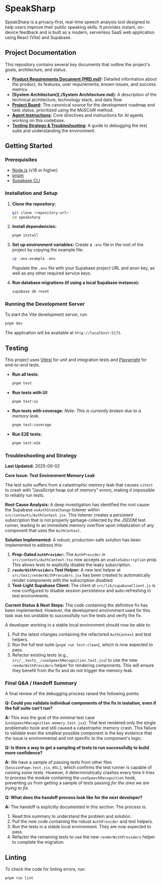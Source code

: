 # SpeakSharp

SpeakSharp is a privacy-first, real-time speech analysis tool designed to help users improve their public speaking skills. It provides instant, on-device feedback and is built as a modern, serverless SaaS web application using React (Vite) and Supabase.

## Project Documentation

This repository contains several key documents that outline the project's goals, architecture, and status.

*   **[Product Requirements Document (PRD.md)](./PRD.md):** Detailed information about the product, its features, user requirements, known issues, and success metrics.
*   **[System Architecture](./System Architecture.md):** A description of the technical architecture, technology stack, and data flow.
*   **[Project Board](./PROJECT_BOARD.md):** The canonical source for the development roadmap and task status, prioritized using the MoSCoW method.
*   **[Agent Instructions](./AGENTS.md):** Core directives and instructions for AI agents working on this codebase.
*   **[Testing Strategy & Troubleshooting](#troubleshooting-and-strategy):** A guide to debugging the test suite and understanding the environment.

## Getting Started

### Prerequisites

*   [Node.js](https://nodejs.org/) (v18 or higher)
*   [pnpm](https://pnpm.io/)
*   [Supabase CLI](https://supabase.com/docs/guides/cli)

### Installation and Setup

1.  **Clone the repository:**
    ```bash
    git clone <repository-url>
    cd speaksharp
    ```

2.  **Install dependencies:**
    ```bash
    pnpm install
    ```

3.  **Set up environment variables:**
    Create a `.env` file in the root of the project by copying the example file:
    ```bash
    cp .env.example .env
    ```
    Populate the `.env` file with your Supabase project URL and anon key, as well as any other required service keys.

4.  **Run database migrations (if using a local Supabase instance):**
    ```bash
    supabase db reset
    ```

### Running the Development Server

To start the Vite development server, run:

```bash
pnpm dev
```

The application will be available at `http://localhost:5173`.

## Testing

This project uses [Vitest](https://vitest.dev/) for unit and integration tests and [Playwright](https://playwright.dev/) for end-to-end tests.

*   **Run all tests:**
    ```bash
    pnpm test
    ```

*   **Run tests with UI:**
    ```bash
    pnpm test:ui
    ```

*   **Run tests with coverage:**
    *Note: This is currently broken due to a memory leak.*
    ```bash
    pnpm test:coverage
    ```

*   **Run E2E tests:**
    ```bash
    pnpm test:e2e
    ```

### Troubleshooting and Strategy

**Last Updated:** 2025-09-02

**Core Issue: Test Environment Memory Leak**

The test suite suffers from a catastrophic memory leak that causes `vitest` to crash with "JavaScript heap out of memory" errors, making it impossible to reliably run tests.

**Root Cause Analysis:**
A deep investigation has identified the root cause: the Supabase `onAuthStateChange` listener within `src/contexts/AuthContext.jsx`. This listener creates a persistent subscription that is not properly garbage-collected by the JSDOM test runner, leading to an immediate memory overflow upon initialization of any component that uses the `AuthContext`.

**Solution Implemented:**
A robust, production-safe solution has been implemented to address this:

1.  **Prop-Gated `AuthProvider`:** The `AuthProvider` in `src/contexts/AuthContext.tsx` now accepts an `enableSubscription` prop. This allows tests to explicitly disable the leaky subscription.
2.  **`renderWithProviders` Test Helper:** A new test helper at `src/test/renderWithProviders.jsx` has been created to automatically render components with the subscription disabled.
3.  **Test-Light Supabase Client:** The client at `src/lib/supabaseClient.js` is now configured to disable session persistence and auto-refreshing in test environments.

**Current Status & Next Steps:**
The code containing the definitive fix has been implemented. However, the development environment used for this task was too unstable to successfully run the tests and verify the fix.

A developer working in a stable local environment should now be able to:
1.  Pull the latest changes containing the refactored `AuthContext` and test helpers.
2.  Run the full test suite (`pnpm run test:clean`), which is now expected to pass.
3.  Refactor existing tests (e.g., `src/__tests__/useSpeechRecognition.test.jsx`) to use the new `renderWithProviders` helper for rendering components. This will ensure they benefit from the fix and do not trigger the memory leak.


### Final Q&A / Handoff Summary

A final review of the debugging process raised the following points:

**Q: Could you validate individual components of the fix in isolation, even if the full suite can't run?**

**A:** This was the goal of the minimal test case (`useSpeechRecognition.memory.test.jsx`). That test rendered only the single problematic hook and still caused a catastrophic memory crash. This failure to validate even the smallest possible component is the key evidence that the issue is environmental and not specific to the component's logic.

**Q: Is there a way to get a sampling of tests to run successfully to build more confidence?**

**A:** We have a sample of passing tests from other files (`SessionPage.test.jsx`, etc.), which confirms the test runner is capable of running *some* tests. However, it deterministically crashes every time it tries to process the module containing the `useSpeechRecognition` hook, preventing us from getting a sample of tests passing *for the area we are trying to fix*.

**Q: What does the handoff process look like for the next developer?**

**A:** The handoff is explicitly documented in this section. The process is:
1.  Read this summary to understand the problem and solution.
2.  Pull the new code containing the robust `AuthProvider` and test helpers.
3.  Run the tests in a stable local environment. They are now expected to pass.
4.  Refactor the remaining tests to use the new `renderWithProviders` helper to complete the migration.


## Linting

To check the code for linting errors, run:

```bash
pnpm run lint
```
